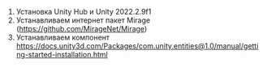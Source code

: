 1) Установка Unity Hub и Unity 2022.2.9f1
2) Устанавливаем интернет пакет Mirage (https://github.com/MirageNet/Mirage)
3) Устанавливаем компонент https://docs.unity3d.com/Packages/com.unity.entities@1.0/manual/getting-started-installation.html
